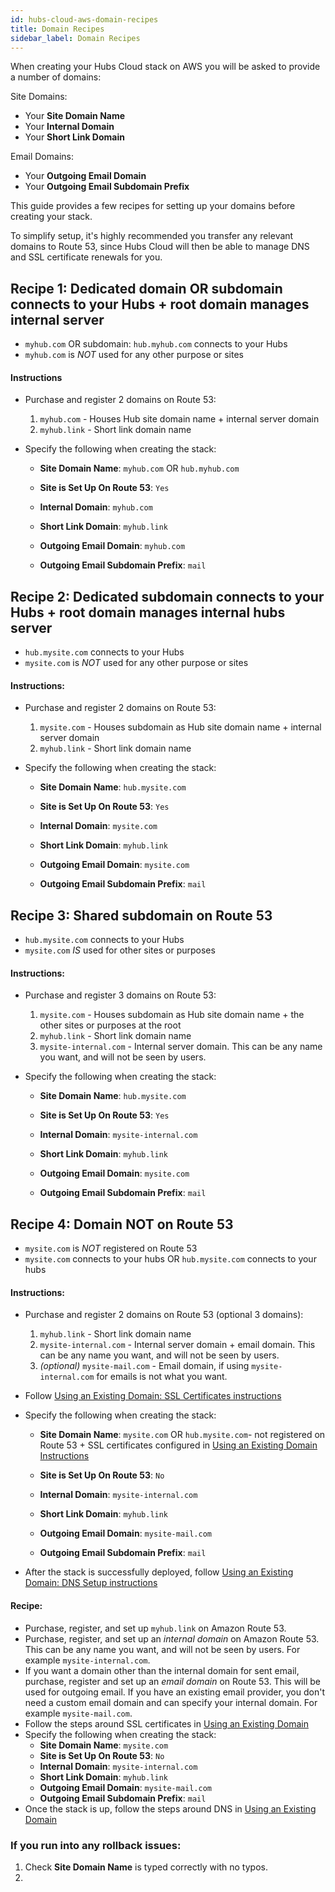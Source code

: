 ```yaml
---
id: hubs-cloud-aws-domain-recipes
title: Domain Recipes
sidebar_label: Domain Recipes
---
```


When creating your Hubs Cloud stack on AWS you will be asked to provide a number of domains:

Site Domains:

- Your **Site Domain Name**
- Your **Internal Domain**
- Your **Short Link Domain**

Email Domains:

- Your **Outgoing Email Domain**
- Your **Outgoing Email Subdomain Prefix**

This guide provides a few recipes for setting up your domains before creating your stack.

To simplify setup, it's highly recommended you transfer any relevant domains to Route 53, since Hubs Cloud will then be able to manage DNS and SSL certificate renewals for you.

## Recipe 1: Dedicated domain OR subdomain connects to your Hubs + root domain manages internal server

- `myhub.com` OR subdomain: `hub.myhub.com` connects to your Hubs
- `myhub.com` is _NOT_ used for any other purpose or sites

#### Instructions

- Purchase and register 2 domains on Route 53:

  1. `myhub.com` - Houses Hub site domain name + internal server domain
  2. `myhub.link` - Short link domain name

- Specify the following when creating the stack:

  - **Site Domain Name**: `myhub.com` OR `hub.myhub.com`
  - **Site is Set Up On Route 53**: `Yes`
  - **Internal Domain**: `myhub.com`
  - **Short Link Domain**: `myhub.link`

  - **Outgoing Email Domain**: `myhub.com`
  - **Outgoing Email Subdomain Prefix**: `mail`

## Recipe 2: Dedicated subdomain connects to your Hubs + root domain manages internal hubs server

- `hub.mysite.com` connects to your Hubs
- `mysite.com` is _NOT_ used for any other purpose or sites

#### Instructions:

- Purchase and register 2 domains on Route 53:

  1. `mysite.com` - Houses subdomain as Hub site domain name + internal server domain
  2. `myhub.link` - Short link domain name

- Specify the following when creating the stack:

  - **Site Domain Name**: `hub.mysite.com`
  - **Site is Set Up On Route 53**: `Yes`
  - **Internal Domain**: `mysite.com`
  - **Short Link Domain**: `myhub.link`

  - **Outgoing Email Domain**: `mysite.com`
  - **Outgoing Email Subdomain Prefix**: `mail`

## Recipe 3: Shared subdomain on Route 53

- `hub.mysite.com` connects to your Hubs
- `mysite.com` _IS_ used for other sites or purposes

#### Instructions:

- Purchase and register 3 domains on Route 53:

  1. `mysite.com` - Houses subdomain as Hub site domain name + the other sites or purposes at the root
  2. `myhub.link` - Short link domain name
  3. `mysite-internal.com` - Internal server domain. This can be any name you want, and will not be seen by users.

- Specify the following when creating the stack:

  - **Site Domain Name**: `hub.mysite.com`
  - **Site is Set Up On Route 53**: `Yes`
  - **Internal Domain**: `mysite-internal.com`
  - **Short Link Domain**: `myhub.link`

  - **Outgoing Email Domain**: `mysite.com`
  - **Outgoing Email Subdomain Prefix**: `mail`

## Recipe 4: Domain NOT on Route 53

- `mysite.com` is _NOT_ registered on Route 53
- `mysite.com` connects to your hubs OR `hub.mysite.com` connects to your hubs

#### Instructions:

- Purchase and register 2 domains on Route 53 (optional 3 domains):

  1. `myhub.link` - Short link domain name
  2. `mysite-internal.com` - Internal server domain + email domain. This can be any name you want, and will not be seen by users.
  3. _(optional)_ `mysite-mail.com` - Email domain, if using `mysite-internal.com` for emails is not what you want.

- Follow [Using an Existing Domain: SSL Certificates instructions](./hubs-cloud-aws-existing-domain.md)
- Specify the following when creating the stack:

  - **Site Domain Name**: `mysite.com` OR `hub.mysite.com`- not registered on Route 53 + SSL certificates configured in [Using an Existing Domain Instructions](./hubs-cloud-aws-existing-domain.md)
  - **Site is Set Up On Route 53**: `No`
  - **Internal Domain**: `mysite-internal.com`
  - **Short Link Domain**: `myhub.link`

  - **Outgoing Email Domain**: `mysite-mail.com`
  - **Outgoing Email Subdomain Prefix**: `mail`

- After the stack is successfully deployed, follow [Using an Existing Domain: DNS Setup instructions](./hubs-cloud-aws-existing-domain.md)

#### Recipe:

- Purchase, register, and set up `myhub.link` on Amazon Route 53.
- Purchase, register, and set up an _internal domain_ on Amazon Route 53. This can be any name you want, and will not be seen by users. For example `mysite-internal.com`.
- If you want a domain other than the internal domain for sent email, purchase, register and set up an _email domain_ on Route 53. This will be used for outgoing email. If you have an existing email provider, you don't need a custom email domain and can specify your internal domain. For example `mysite-mail.com`.
- Follow the steps around SSL certificates in [Using an Existing Domain](./hubs-cloud-aws-existing-domain.md)
- Specify the following when creating the stack:
  - **Site Domain Name**: `mysite.com`
  - **Site is Set Up On Route 53**: `No`
  - **Internal Domain**: `mysite-internal.com`
  - **Short Link Domain**: `myhub.link`
  - **Outgoing Email Domain**: `mysite-mail.com`
  - **Outgoing Email Subdomain Prefix**: `mail`
- Once the stack is up, follow the steps around DNS in [Using an Existing Domain](./hubs-cloud-aws-existing-domain.md)

### If you run into any rollback issues:

1. Check **Site Domain Name** is typed correctly with no typos.
2.
